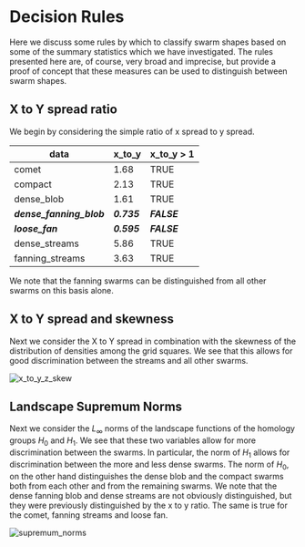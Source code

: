 # Decision Rules

Here we discuss some rules by which to classify swarm shapes based on some of the summary statistics which we have investigated. The rules presented here are, of course, very broad and imprecise, but provide a proof of concept that these measures can be used to distinguish between swarm shapes.

## X to Y spread ratio

We begin by considering the simple ratio of x spread to y spread.

| data                     | x_to_y      | x_to_y > 1  |
| ------------------------ | ----------- | ----------- |
| comet                    | 1.68        | TRUE        |
| compact                  | 2.13        | TRUE        |
| dense_blob               | 1.61        | TRUE        |
| ***dense_fanning_blob*** | ***0.735*** | ***FALSE*** |
| ***loose_fan***          | ***0.595*** | ***FALSE*** |
| dense_streams            | 5.86        | TRUE        |
| fanning_streams          | 3.63        | TRUE        |

We note that the fanning swarms can be distinguished from all other swarms on this basis alone.

## X to Y spread and skewness

Next we consider the X to Y spread in combination with the skewness of the distribution of densities among the grid squares. We see that this allows for good discrimination between the streams and all other swarms.

![x_to_y_z_skew](/Users/oliverlountain/Box/Locusts/Analysis/Plots/x_to_y_z_skew.png)



## Landscape Supremum Norms

Next we consider the $L_{\infty}$ norms of the landscape functions of the homology groups $H_0$ and $H_1$. We see that these two variables allow for more discrimination between the swarms. In particular, the norm of $H_1$ allows for discrimination between the more and less dense swarms. The norm of $H_0$, on the other hand distinguishes the dense blob and the compact swarms both from each other and from the remaining swarms. We note that the dense fanning blob and dense streams are not obviously distinguished, but they were previously distinguished by the x to y ratio. The same is true for the comet, fanning streams and loose fan.

![supremum_norms](/Users/oliverlountain/Box/Locusts/Analysis/Plots/supremum_norms.png)
